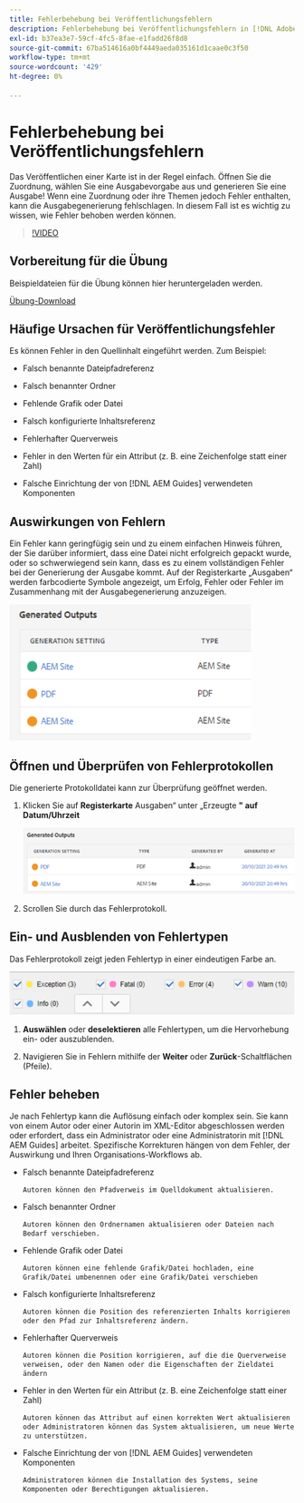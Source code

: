 ```yaml
---
title: Fehlerbehebung bei Veröffentlichungsfehlern
description: Fehlerbehebung bei Veröffentlichungsfehlern in [!DNL Adobe Experience Manager Guides]
exl-id: b37ea3e7-59cf-4fc5-8fae-e1fadd26f8d8
source-git-commit: 67ba514616a0bf4449aeda035161d1caae0c3f50
workflow-type: tm+mt
source-wordcount: '429'
ht-degree: 0%

---
```


# Fehlerbehebung bei Veröffentlichungsfehlern

Das Veröffentlichen einer Karte ist in der Regel einfach. Öffnen Sie die Zuordnung, wählen Sie eine Ausgabevorgabe aus und generieren Sie eine Ausgabe! Wenn eine Zuordnung oder ihre Themen jedoch Fehler enthalten, kann die Ausgabegenerierung fehlschlagen. In diesem Fall ist es wichtig zu wissen, wie Fehler behoben werden können.

>[!VIDEO](https://video.tv.adobe.com/v/338990?quality=12&learn=on)

## Vorbereitung für die Übung

Beispieldateien für die Übung können hier heruntergeladen werden.

[Übung-Download](assets/exercises/publishing-basic-to-advanced.zip)

## Häufige Ursachen für Veröffentlichungsfehler

Es können Fehler in den Quellinhalt eingeführt werden. Zum Beispiel:

* Falsch benannte Dateipfadreferenz

* Falsch benannter Ordner

* Fehlende Grafik oder Datei

* Falsch konfigurierte Inhaltsreferenz

* Fehlerhafter Querverweis

* Fehler in den Werten für ein Attribut (z. B. eine Zeichenfolge statt einer Zahl)

* Falsche Einrichtung der von [!DNL AEM Guides] verwendeten Komponenten

## Auswirkungen von Fehlern

Ein Fehler kann geringfügig sein und zu einem einfachen Hinweis führen, der Sie darüber informiert, dass eine Datei nicht erfolgreich gepackt wurde, oder so schwerwiegend sein kann, dass es zu einem vollständigen Fehler bei der Generierung der Ausgabe kommt. Auf der Registerkarte „Ausgaben“ werden farbcodierte Symbole angezeigt, um Erfolg, Fehler oder Fehler im Zusammenhang mit der Ausgabegenerierung anzuzeigen.

![error-impact](images/error-impact.png)

## Öffnen und Überprüfen von Fehlerprotokollen

Die generierte Protokolldatei kann zur Überprüfung geöffnet werden.

1. Klicken Sie auf **Registerkarte** Ausgaben“ unter „Erzeugte **&quot; auf Datum/Uhrzeit**

   ![error-log](images/error-log.png)

1. Scrollen Sie durch das Fehlerprotokoll.

## Ein- und Ausblenden von Fehlertypen

Das Fehlerprotokoll zeigt jeden Fehlertyp in einer eindeutigen Farbe an.

![navigate-errors](images/navigate-errors.png)

1. **Auswählen** oder **deselektieren** alle Fehlertypen, um die Hervorhebung ein- oder auszublenden.

1. Navigieren Sie in Fehlern mithilfe der **Weiter** oder **Zurück**-Schaltflächen (Pfeile).

## Fehler beheben

Je nach Fehlertyp kann die Auflösung einfach oder komplex sein. Sie kann von einem Autor oder einer Autorin im XML-Editor abgeschlossen werden oder erfordert, dass ein Administrator oder eine Administratorin mit [!DNL AEM Guides] arbeitet. Spezifische Korrekturen hängen von dem Fehler, der Auswirkung und Ihren Organisations-Workflows ab.

* Falsch benannte Dateipfadreferenz

      Autoren können den Pfadverweis im Quelldokument aktualisieren.
     
  
* Falsch benannter Ordner

      Autoren können den Ordnernamen aktualisieren oder Dateien nach Bedarf verschieben.
     
  
* Fehlende Grafik oder Datei

      Autoren können eine fehlende Grafik/Datei hochladen, eine Grafik/Datei umbenennen oder eine Grafik/Datei verschieben
     
  
* Falsch konfigurierte Inhaltsreferenz

      Autoren können die Position des referenzierten Inhalts korrigieren oder den Pfad zur Inhaltsreferenz ändern.
     
  
* Fehlerhafter Querverweis

      Autoren können die Position korrigieren, auf die die Querverweise verweisen, oder den Namen oder die Eigenschaften der Zieldatei ändern
     
  
* Fehler in den Werten für ein Attribut (z. B. eine Zeichenfolge statt einer Zahl)

      Autoren können das Attribut auf einen korrekten Wert aktualisieren oder Administratoren können das System aktualisieren, um neue Werte zu unterstützen.
     
  
* Falsche Einrichtung der von [!DNL AEM Guides] verwendeten Komponenten

      Administratoren können die Installation des Systems, seine Komponenten oder Berechtigungen aktualisieren.
     
  